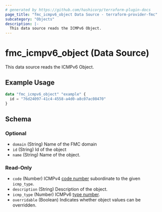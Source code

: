 ```yaml
---
# generated by https://github.com/hashicorp/terraform-plugin-docs
page_title: "fmc_icmpv6_object Data Source - terraform-provider-fmc"
subcategory: "Objects"
description: |-
  This data source reads the ICMPv6 Object.
---
```


# fmc_icmpv6_object (Data Source)

This data source reads the ICMPv6 Object.

## Example Usage

```terraform
data "fmc_icmpv6_object" "example" {
  id = "76d24097-41c4-4558-a4d0-a8c07ac08470"
}
```

<!-- schema generated by tfplugindocs -->
## Schema

### Optional

- `domain` (String) Name of the FMC domain
- `id` (String) Id of the object
- `name` (String) Name of the object.

### Read-Only

- `code` (Number) ICMPv4 [code number](https://www.iana.org/assignments/icmpv6-parameters/icmpv6-parameters.xhtml) subordinate to the given `icmp_type`.
- `description` (String) Description of the object.
- `icmp_type` (Number) ICMPv6 [type number](https://www.iana.org/assignments/icmpv6-parameters/icmpv6-parameters.xhtml).
- `overridable` (Boolean) Indicates whether object values can be overridden.
